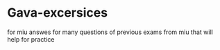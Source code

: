 # Gava-excersices
for miu
answes for many questions of previous exams from miu 
that will help for practice
